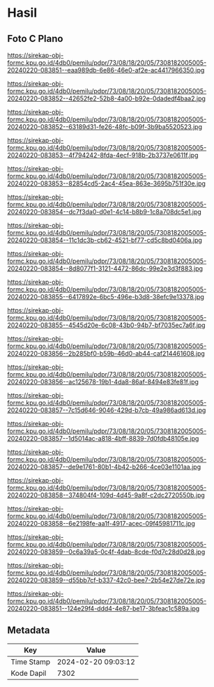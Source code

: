 # Hasil

## Foto C Plano

https://sirekap-obj-formc.kpu.go.id/4db0/pemilu/pdpr/73/08/18/20/05/7308182005005-20240220-083851--eaa989db-6e86-46e0-af2e-ac4417966350.jpg

https://sirekap-obj-formc.kpu.go.id/4db0/pemilu/pdpr/73/08/18/20/05/7308182005005-20240220-083852--42652fe2-52b8-4a00-b92e-0dadedf4baa2.jpg

https://sirekap-obj-formc.kpu.go.id/4db0/pemilu/pdpr/73/08/18/20/05/7308182005005-20240220-083852--63189d31-fe26-48fc-b09f-3b9ba5520523.jpg

https://sirekap-obj-formc.kpu.go.id/4db0/pemilu/pdpr/73/08/18/20/05/7308182005005-20240220-083853--4f794242-8fda-4ecf-918b-2b3737e0611f.jpg

https://sirekap-obj-formc.kpu.go.id/4db0/pemilu/pdpr/73/08/18/20/05/7308182005005-20240220-083853--82854cd5-2ac4-45ea-863e-3695b751f30e.jpg

https://sirekap-obj-formc.kpu.go.id/4db0/pemilu/pdpr/73/08/18/20/05/7308182005005-20240220-083854--dc7f3da0-d0e1-4c14-b8b9-1c8a708dc5e1.jpg

https://sirekap-obj-formc.kpu.go.id/4db0/pemilu/pdpr/73/08/18/20/05/7308182005005-20240220-083854--11c1dc3b-cb62-4521-bf77-cd5c8bd0406a.jpg

https://sirekap-obj-formc.kpu.go.id/4db0/pemilu/pdpr/73/08/18/20/05/7308182005005-20240220-083854--8d8077f1-3121-4472-86dc-99e2e3d3f883.jpg

https://sirekap-obj-formc.kpu.go.id/4db0/pemilu/pdpr/73/08/18/20/05/7308182005005-20240220-083855--6417892e-6bc5-496e-b3d8-38efc9e13378.jpg

https://sirekap-obj-formc.kpu.go.id/4db0/pemilu/pdpr/73/08/18/20/05/7308182005005-20240220-083855--4545d20e-6c08-43b0-94b7-bf7035ec7a6f.jpg

https://sirekap-obj-formc.kpu.go.id/4db0/pemilu/pdpr/73/08/18/20/05/7308182005005-20240220-083856--2b285bf0-b59b-46d0-ab44-caf214461608.jpg

https://sirekap-obj-formc.kpu.go.id/4db0/pemilu/pdpr/73/08/18/20/05/7308182005005-20240220-083856--ac125678-19b1-4da8-86af-8494e83fe81f.jpg

https://sirekap-obj-formc.kpu.go.id/4db0/pemilu/pdpr/73/08/18/20/05/7308182005005-20240220-083857--7c15d646-9046-429d-b7cb-49a986ad613d.jpg

https://sirekap-obj-formc.kpu.go.id/4db0/pemilu/pdpr/73/08/18/20/05/7308182005005-20240220-083857--1d5014ac-a818-4bff-8839-7d0fdb48105e.jpg

https://sirekap-obj-formc.kpu.go.id/4db0/pemilu/pdpr/73/08/18/20/05/7308182005005-20240220-083857--de9e1761-80b1-4b42-b266-4ce03e1101aa.jpg

https://sirekap-obj-formc.kpu.go.id/4db0/pemilu/pdpr/73/08/18/20/05/7308182005005-20240220-083858--374804f4-109d-4d45-9a8f-c2dc2720550b.jpg

https://sirekap-obj-formc.kpu.go.id/4db0/pemilu/pdpr/73/08/18/20/05/7308182005005-20240220-083858--6e2198fe-aa1f-4917-acec-09f45981711c.jpg

https://sirekap-obj-formc.kpu.go.id/4db0/pemilu/pdpr/73/08/18/20/05/7308182005005-20240220-083859--0c6a39a5-0c4f-4dab-8cde-f0d7c28d0d28.jpg

https://sirekap-obj-formc.kpu.go.id/4db0/pemilu/pdpr/73/08/18/20/05/7308182005005-20240220-083859--d55bb7cf-b337-42c0-bee7-2b54e27de72e.jpg

https://sirekap-obj-formc.kpu.go.id/4db0/pemilu/pdpr/73/08/18/20/05/7308182005005-20240220-083851--124e29f4-ddd4-4e87-be17-3bfeac1c589a.jpg


## Metadata

| Key        | Value               |
| ---------- | ------------------- |
| Time Stamp | 2024-02-20 09:03:12 |
| Kode Dapil | 7302                |



